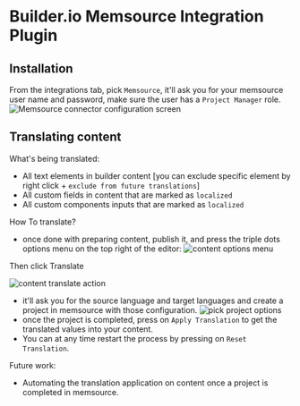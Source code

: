 # Builder.io Memsource Integration Plugin

## Installation

From the integrations tab, pick `Memsource`, it'll ask you for your memsource user name and password, make sure the user has a `Project Manager` role.
![Memsource connector configuration screen](https://cdn.builder.io/api/v1/image/assets%2F802a1eea7c44430aa23d4b9c708d07ad%2F09e2e3cb090d4679ad10861931dc3f7b)

## Translating content
What's being translated:
- All text elements in builder content [you can exclude specific element by right click + `exclude from future translations`]
- All custom fields in content that are marked as `localized`
- All custom components inputs that are marked as `localized`


How To translate?
- once done with preparing content, publish it, and press the triple dots options menu on the top right of the editor:
![content options menu](https://cdn.builder.io/api/v1/image/assets%2F802a1eea7c44430aa23d4b9c708d07ad%2F846ed645d3bc478a923570c771aa9c47)

Then click Translate

![content translate action](https://cdn.builder.io/api/v1/image/assets%2F802a1eea7c44430aa23d4b9c708d07ad%2Fce44072c7f3f442db58c41c14bddb30d)


- it'll ask you for the source language and target languages and create a project in memsource with those configuration.
![pick project options](https://cdn.builder.io/api/v1/image/assets%2F802a1eea7c44430aa23d4b9c708d07ad%2F1833fe32768143aeb029819dfbe625af)
- once the project is completed, press on `Apply Translation` to get the translated values into your content.
- You can at any time restart the process by pressing on `Reset Translation`.

Future work:
- Automating the translation application on content once a project is completed in memsource.
